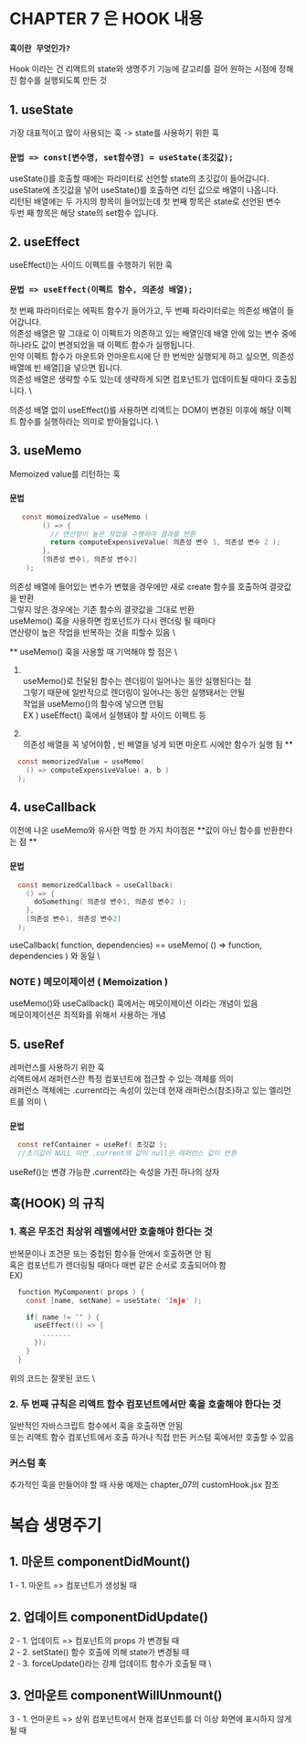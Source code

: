 # CHAPTER 7 은 HOOK 내용
### `훅이란 무엇인가?`

Hook 이라는 건 리액트의 state와 생명주기 기능에 갈고리를 걸어 원하는 시점에 정해진 함수를 실행되도록 만든 것

## 1. useState
가장 대표적이고 많이 사용되는 훅 -> state를 사용하기 위한 훅
### `문법 => const[변수명, set함수명] = useState(초깃값);`
useState()를 호출할 때에는 파라미터로 선언할 state의 초깃값이 들어갑니다. \
useState에 초깃값을 넣어 useState()를 호출하면 리턴 값으로 배열이 나옵니다. \
리턴된 배열에는 두 가지의 항목이 들어있는데 첫 번째 항목은 state로 선언된 변수 \
두번 째 항목은 해당 state의 set함수 입니다.

## 2. useEffect
useEffect()는 사이드 이펙트를 수행하기 위한 훅
### `문법 => useEffect(이펙트 함수, 의존성 배열);`
첫 번째 파라미터로는 에픽트 함수가 들어가고, 두 번째 파라미터로는 의존성 배열이 들어갑니다. \
의존성 배열은 말 그대로 이 이펙트가 의존하고 있는 배열인데 배열 안에 있는 변수 중에 하나라도 값이 변경되었을 때 이펙트 함수가 실행됩니다. \
만약 이펙트 함수가 마운트와 언마운트시에 단 한 번씩만 실행되게 하고 싶으면, 의존성 배열에 빈 배열[]을 넣으면 됩니다. \
의존성 배열은 생략할 수도 있는데 생략하게 되면 컴포넌트가 업데이트될 때마다 호출됩니다. \

의존성 배열 없이 useEffect()를 사용하면 리액트는 DOM이 변경된 이후에 해당 이펙트 함수를 실행하라는 의미로 받아들입니다. \

## 3. useMemo
Memoized value를 리턴하는 훅
### `문법`

```c
   const momoizedValue = useMemo (  
        () => { 
          // 연산량이 높은 작업을 수행하여 결과를 반환 
          return computeExpensiveValue( 의존성 변수 1, 의존성 변수 2 ); 
        }, 
        [의존성 변수1, 의존성 변수2] 
    ); 
```

의존성 배열에 들어있는 변수가 변했을 경우에만 새로 create 함수를 호출하여 결괏값을 반환 \
그렇지 않은 경우에는 기존 함수의 결괏값을 그대로 반환 \
useMemo() 훅을 사용하면 컴포넌트가 다시 렌더링 될 때마다 \
연산량이 높은 작업을 반복하는 것을 피할수 있음 \

** useMemo() 훅을 사용할 때 기억해야 할 점은 \
   1. \
   useMemo()로 전달된 함수는 렌더링이 일어나는 동안 실행된다는 점 \
   그렇기 때문에 일반적으로 렌더링이 일어나는 동안 실행돼서는 안될 \
   작업을 useMemo()의 함수에 넣으면 안됨 \
   EX ) useEffect() 훅에서 실행돼야 할 사이드 이펙트 등

   2. \
   의존성 배열을 꼭 넣어야함 , 빈 배열을 넣게 되면 마운트 시에만 함수가 실행 됨
**

```c
  const memorizedValue = useMemo(
    () => computeExpensiveValue( a, b )
  );
```

## 4. useCallback
이전에 나온 useMemo와 유사한 역할
한 가지 차이점은 **값이 아닌 함수를 반환한다는 점 **
### `문법`
```c
  const memorizedCallback = useCallback(
    () => {
      doSomething( 의존성 변수1, 의존성 변수2 ); 
    },
    [의존성 변수1, 의존성 변수2]
  );
```
useCallback( function, dependencies) == useMemo( () => function, dependencies ) 와 동일 \

### NOTE ) 메모이제이션 ( Memoization )
useMemo()와 useCallback() 훅에서는 메모이제이션 이라는 개념이 있음 \
메모이제이션은 최적화를 위해서 사용하는 개념

## 5. useRef
레퍼런스를 사용하기 위한 훅 \
리액트에서 래퍼런스란 특정 컴포넌트에 접근할 수 있는 객체를 의미 \
래퍼런스 객체에는 .current라는 속성이 있는데 현재 래퍼런스(참조)하고 있는 엘리먼트를 의미 \

### `문법 `
```c
  const refContainer = useRef( 초깃값 );
  //초기값이 NULL 이면 .current의 값이 null은 래퍼런스 값이 반환
```
useRef()는 변경 가능한 .current라는 속성을 가진 하나의 상자 

## 훅(HOOK) 의 규칙
### 1. 혹은 무조건 최상위 레벨에서만 호출해야 한다는 것
반복문이나 조건문 또는 중첩된 함수들 안에서 호출하면 안 됨 \
혹은 컴포넌트가 렌더링될 때마다 매번 같은 순서로 호출되어야 함 \
EX)
```c
  function MyComponent( props ) {
    const [name, setName] = useState( 'Inje' );

    if( name != '' ) {
      useEffect(() => {
        .......
      });
    }
  }
```
위의 코드는 잘못된 코드 \

### 2. 두 번째 규칙은 리액트 함수 컴포넌트에서만 훅을 호출해야 한다는 것 
일반적인 자바스크립트 함수에서 훅을 호출하면 안됨 \
또는 리액트 함수 컴포넌트에서 호출 하거나 직접 만든 커스텀 훅에서만 호출할 수 있음

### 커스텀 훅
추가적인 훅을 만들어야 할 때 사용
예제는 chapter_07의 customHook.jsx 참조
 

# 복습 생명주기 
## 1. 마운트 componentDidMount()
1 - 1. 마운트 => 컴포넌트가 생성될 때

## 2. 업데이트 componentDidUpdate()
2 - 1. 업데이트 => 컴포넌트의 props 가 변경될 때 \
2 - 2. setState() 함수 호출에 의해 state가 변경될 때 \
2 - 3. forceUpdate()라는 강제 업데이트 함수가 호출될 때 \

## 3. 언마운트 componentWillUnmount()
3 - 1. 언마운트 => 상위 컴포넌트에서 현재 컴포넌트를 더 이상 화면에 표시하지 않게 될 때
